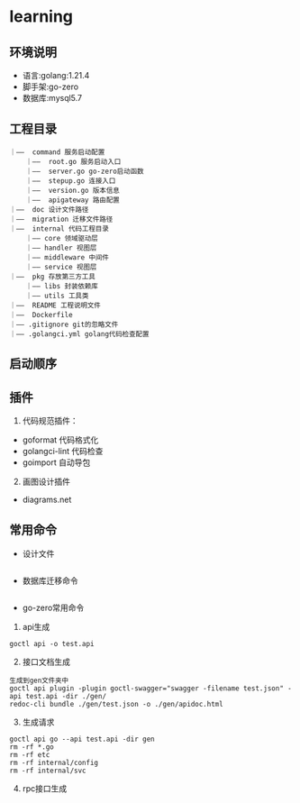 # learning

## 环境说明
* 语言:golang:1.21.4
* 脚手架:go-zero
* 数据库:mysql5.7

## 工程目录
```
｜——  command 服务启动配置
    ｜——  root.go 服务启动入口
    ｜——  server.go go-zero启动函数
    ｜——  stepup.go 连接入口
    ｜——  version.go 版本信息
    ｜——  apigateway 路由配置
｜——  doc 设计文件路径
｜——  migration 迁移文件路径
｜——  internal 代码工程目录
    ｜—— core 领域驱动层
    ｜—— handler 视图层
    ｜—— middleware 中间件
    ｜—— service 视图层
｜——  pkg 存放第三方工具
    ｜—— libs 封装依赖库
    ｜—— utils 工具类
｜——  README 工程说明文件
｜——  Dockerfile
｜—— .gitignore git的忽略文件
｜—— .golangci.yml golang代码检查配置
```

## 启动顺序

## 插件
1. 代码规范插件：  
* goformat 代码格式化
* golangci-lint 代码检查
* goimport 自动导包

2. 画图设计插件 
* diagrams.net

## 常用命令
* 设计文件
```

```
* 数据库迁移命令
```azure

```
* go-zero常用命令
1. api生成
```
goctl api -o test.api
```
2. 接口文档生成
```
生成到gen文件夹中
goctl api plugin -plugin goctl-swagger="swagger -filename test.json" -api test.api -dir ./gen/
redoc-cli bundle ./gen/test.json -o ./gen/apidoc.html
```
3. 生成请求
```
goctl api go --api test.api -dir gen
rm -rf *.go
rm -rf etc
rm -rf internal/config
rm -rf internal/svc
```
4. rpc接口生成
```api

```
